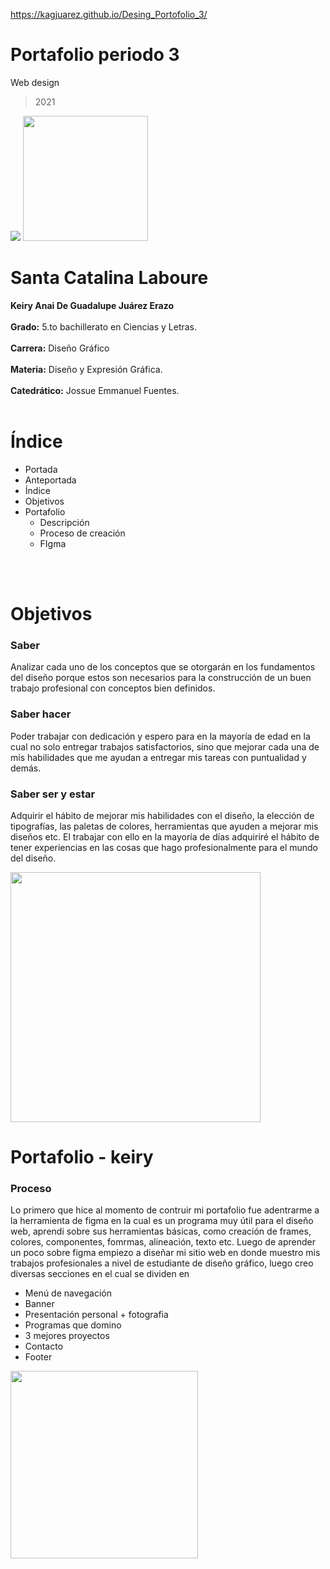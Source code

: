 https://kagjuarez.github.io/Desing_Portofolio_3/
# Portafolio periodo 3

Web design
> 2021

<img src="https://images.unsplash.com/photo-1493612276216-ee3925520721?ixid=MnwxMjA3fDB8MHxwaG90by1wYWdlfHx8fGVufDB8fHx8&ixlib=rb-1.2.1&auto=format&fit=crop&w=400&q=80">
<img
width="200px" src="https://static.wixstatic.com/media/d1b317_30d85a06c73e4bc7bf0952829a1cddb1~mv1.png/v1/crop/x_0,y_4,w_775,h_349/fill/w_408,h_172,al_c,q_85,usm_0.66_1.00_0.01/d1b317_30d85a06c73e4bc7bf0952829a1cddb1~mv1.webp">

# Santa Catalina Laboure
**Keiry Anai De Guadalupe Juárez Erazo**
<br><br/>
**Grado:** 5.to bachillerato en Ciencias y Letras.
<br><br/>
**Carrera:** Diseño Gráfico
<br><br/>
**Materia:** Diseño y Expresión Gráfica.
<br><br/>
**Catedrático:** Jossue Emmanuel Fuentes.
<br><br/>
# Índice
- Portada
- Anteportada
- Índice
- Objetivos
- Portafolio
	- Descripción
	- Proceso de creación
	- FIgma

<br><br/>
# Objetivos
### Saber 
Analizar cada uno de los conceptos que se otorgarán en los fundamentos del diseño porque estos son necesarios para la construcción de un buen trabajo profesional con conceptos bien definidos.
### Saber hacer
Poder trabajar con dedicación y espero para en la mayoría de edad en la cual no solo entregar trabajos satisfactorios, sino que mejorar cada una de mis habilidades que me ayudan a entregar mis tareas con puntualidad y demás.
### Saber ser y estar
Adquirir el hábito de mejorar mis habilidades con el diseño, la elección de tipografías, las paletas de colores, herramientas que ayuden a mejorar mis diseños etc. El trabajar con ello en la mayoría de días adquiriré el hábito de tener experiencias en las cosas que hago profesionalmente para el mundo del diseño.

<img width="400px" src="https://cdn.dribbble.com/users/1361661/screenshots/6685074/_____3___2_2x.png?compress=1&resize=800x600">

# Portafolio - keiry
### Proceso
Lo primero que hice al momento de contruir mi portafolio fue adentrarme a la herramienta de figma en la cual es un programa muy útil para el diseño web, aprendi sobre sus herramientas básicas, como creación de frames, colores, componentes, fomrmas, alineación, texto etc.
Luego de aprender un poco sobre figma empiezo a diseñar mi sitio web en donde muestro mis trabajos profesionales a nivel de estudiante de diseño gráfico, luego creo diversas secciones en el cual se dividen en 
- Menú de navegación
- Banner
- Presentación personal + fotografia
- Programas que domino
- 3 mejores proyectos
- Contacto 
- Footer
<img width="300px" src="https://i.pinimg.com/564x/c3/37/55/c337550278063c4f9a76ae704b704830.jpg">

